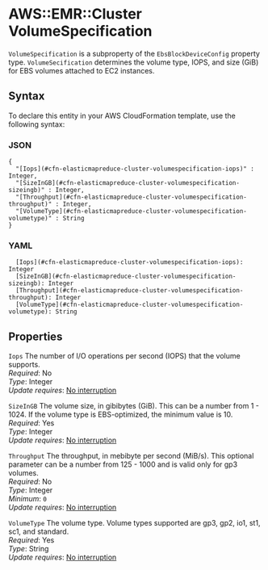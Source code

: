 # AWS::EMR::Cluster VolumeSpecification<a name="aws-properties-elasticmapreduce-cluster-volumespecification"></a>

`VolumeSpecification` is a subproperty of the `EbsBlockDeviceConfig` property type\. `VolumeSecification` determines the volume type, IOPS, and size \(GiB\) for EBS volumes attached to EC2 instances\.

## Syntax<a name="aws-properties-elasticmapreduce-cluster-volumespecification-syntax"></a>

To declare this entity in your AWS CloudFormation template, use the following syntax:

### JSON<a name="aws-properties-elasticmapreduce-cluster-volumespecification-syntax.json"></a>

```
{
  "[Iops](#cfn-elasticmapreduce-cluster-volumespecification-iops)" : Integer,
  "[SizeInGB](#cfn-elasticmapreduce-cluster-volumespecification-sizeingb)" : Integer,
  "[Throughput](#cfn-elasticmapreduce-cluster-volumespecification-throughput)" : Integer,
  "[VolumeType](#cfn-elasticmapreduce-cluster-volumespecification-volumetype)" : String
}
```

### YAML<a name="aws-properties-elasticmapreduce-cluster-volumespecification-syntax.yaml"></a>

```
  [Iops](#cfn-elasticmapreduce-cluster-volumespecification-iops): Integer
  [SizeInGB](#cfn-elasticmapreduce-cluster-volumespecification-sizeingb): Integer
  [Throughput](#cfn-elasticmapreduce-cluster-volumespecification-throughput): Integer
  [VolumeType](#cfn-elasticmapreduce-cluster-volumespecification-volumetype): String
```

## Properties<a name="aws-properties-elasticmapreduce-cluster-volumespecification-properties"></a>

`Iops`  <a name="cfn-elasticmapreduce-cluster-volumespecification-iops"></a>
The number of I/O operations per second \(IOPS\) that the volume supports\.  
*Required*: No  
*Type*: Integer  
*Update requires*: [No interruption](https://docs.aws.amazon.com/AWSCloudFormation/latest/UserGuide/using-cfn-updating-stacks-update-behaviors.html#update-no-interrupt)

`SizeInGB`  <a name="cfn-elasticmapreduce-cluster-volumespecification-sizeingb"></a>
The volume size, in gibibytes \(GiB\)\. This can be a number from 1 \- 1024\. If the volume type is EBS\-optimized, the minimum value is 10\.  
*Required*: Yes  
*Type*: Integer  
*Update requires*: [No interruption](https://docs.aws.amazon.com/AWSCloudFormation/latest/UserGuide/using-cfn-updating-stacks-update-behaviors.html#update-no-interrupt)

`Throughput`  <a name="cfn-elasticmapreduce-cluster-volumespecification-throughput"></a>
The throughput, in mebibyte per second \(MiB/s\)\. This optional parameter can be a number from 125 \- 1000 and is valid only for gp3 volumes\.  
*Required*: No  
*Type*: Integer  
*Minimum*: `0`  
*Update requires*: [No interruption](https://docs.aws.amazon.com/AWSCloudFormation/latest/UserGuide/using-cfn-updating-stacks-update-behaviors.html#update-no-interrupt)

`VolumeType`  <a name="cfn-elasticmapreduce-cluster-volumespecification-volumetype"></a>
The volume type\. Volume types supported are gp3, gp2, io1, st1, sc1, and standard\.  
*Required*: Yes  
*Type*: String  
*Update requires*: [No interruption](https://docs.aws.amazon.com/AWSCloudFormation/latest/UserGuide/using-cfn-updating-stacks-update-behaviors.html#update-no-interrupt)